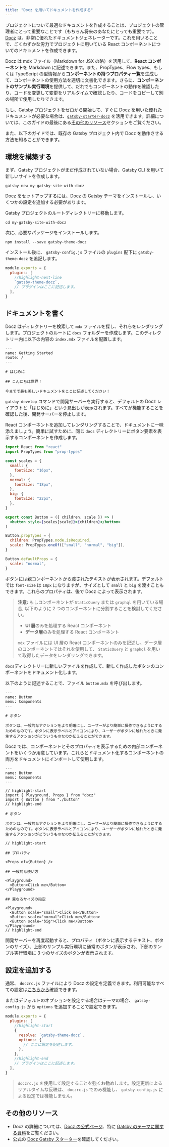```yaml
---
title: "Docz を用いてドキュメントを作成する"
---
```


プロジェクトについて最適なドキュメントを作成することは、プロジェクトの管理者にとって重要なことです（もちろん将来のあなたにとっても重要です）。[Docz](https://www.docz.site) は、非常に優れたドキュメントジェネレーターです。これを用いることで、ごくわずかな労力でプロジェクトに用いている React コンポーネントについてのドキュメントを作成できます。

Docz は mdx ファイル（Markdown for JSX の略）を活用して、**React コンポーネント**を Markdown に記述できます。また、PropTypes、Flow types、もしくは TypeScript の型情報から**コンポーネントの持つプロパティ一覧**を生成して、コンポーネントの使用方法を適切に文書化できます。さらに、**コンポーネントのサンプル実行環境**を提供して、だれでもコンポーネントの動作を確認したり、コードを変更して変更をリアルタイムで確認したり、コードをコピーして別の場所で使用したりできます。

もし、Gatsby プロジェクトをゼロから開始して、すぐに Docz を用いた優れたドキュメントが必要な場合は、[`gatsby-starter-docz`](https://github.com/pedronauck/gatsby-starter-docz) を活用できます。詳細については、このガイドの最後にある[その他のリソース](#other-resources)セクションをご覧ください。

また、以下のガイドでは、既存の Gatsby プロジェクト内で Docz を動作させる方法を知ることができます。

## 環境を構築する

まず、Gatsby プロジェクトがまだ作成されていない場合、Gatsby CLI を用いて新しいサイトを作成します。

```shell
gatsby new my-gatsby-site-with-docz
```

Docz をセットアップするには、Docz の Gatsby テーマをインストールし、いくつかの設定を追加する必要があります。

Gatsby プロジェクトのルートディレクトリーに移動します。

```shell
cd my-gatsby-site-with-docz
```

次に、必要なパッケージをインストールします。

```shell
npm install --save gatsby-theme-docz
```

インストール後に、 `gatsby-config.js` ファイルの `plugins` 配下に `gatsby-theme-docz` を追記します。

```js:title=gatsby-config.js
module.exports = {
  plugins: [
    //highlight-next-line
    `gatsby-theme-docz`,
    // プラグインはここに記述します。
  ],
}
```

## ドキュメントを書く

Docz はディレクトリーを検索して `mdx` ファイルを探し、それらをレンダリングします。プロジェクトのルートに `docs` フォルダーを作成します。このディレクトリー内に以下の内容の `index.mdx` ファイルを配置します。

```mdx:title=docs/index.mdx
---
name: Getting Started
route: /
---

# はじめに

## こんにちは世界！

今までで最も美しいドキュメントをここに記述してください！
```

`gatsby develop` コマンドで開発サーバーを実行すると、デフォルトの Docz レイアウトと「はじめに」という見出しが表示されます。すべてが機能することを確認した後、開発サーバーを停止します。

React コンポーネントを追加してレンダリングすることで、ドキュメントに一味添えましょう。簡単に試すために、同じ `docs` ディレクトリーにボタン要素を表示するコンポーネントを作成します。

```jsx:title=docs/button.jsx
import React from "react"
import PropTypes from "prop-types"

const scales = {
  small: {
    fontSize: "16px",
  },
  normal: {
    fontSize: "18px",
  },
  big: {
    fontSize: "22px",
  },
}

export const Button = ({ children, scale }) => (
  <button style={scales[scale]}>{children}</button>
)

Button.propTypes = {
  children: PropTypes.node.isRequired,
  scale: PropTypes.oneOf(["small", "normal", "big"]),
}

Button.defaultProps = {
  scale: "normal",
}
```

ボタンには親コンポーネントから渡されたテキストが表示されます。デフォルトでは `font-size` は `18px` になりますが、サイズとして `small` と `big` を渡すこともできます。これらのプロパティは、後で Docz によって表示されます。

> **注意:** もしコンポーネントが `StaticQuery` または `graphql` を用いている場合, 以下のように 2 つのコンポーネントに分割することを検討してください。
>
> - **UI 層**のみを処理する React コンポーネント
> - **データ層**のみを処理する React コンポーネント
>
> `mdx` ファイルには UI 層の React コンポーネントのみを記述し、データ層のコンポーネントではそれを使用して、 `StaticQuery` と `graphql` を用いて取得したデータをレンダリングできます。

`docs`ディレクトリーに新しいファイルを作成して、新しく作成したボタンのコンポーネントをドキュメント化します。

以下のように記述することで、ファイル `button.mdx` を呼び出します。

```mdx:title=docs/button.mdx
---
name: Button
menu: Components
---

# ボタン

ボタンは、一般的なアクションをより明確にし、ユーザーがより簡単に操作できるようにするためのものです。ボタンに表示ラベルとアイコンにより、ユーザーがボタンに触れたときに発生するアクションがどういうものなのか伝えることができます。
```

Docz では、コンポーネントとそのプロパティを表示するための内部コンポーネントをいくつか用意しています。これらとドキュメント化するコンポーネントの両方をドキュメントにインポートして使用します。

```mdx:title=docs/button.mdx
---
name: Button
menu: Components
---

// highlight-start
import { Playground, Props } from "docz"
import { Button } from "./button"
// highlight-end

# ボタン

ボタンは、一般的なアクションをより明確にし、ユーザーがより簡単に操作できるようにするためのものです。ボタンに表示ラベルとアイコンにより、ユーザーがボタンに触れたときに発生するアクションがどういうものなのか伝えることができます。

// highlight-start

## プロパティ

<Props of={Button} />

## 一般的な使い方

<Playground>
  <Button>Click me</Button>
</Playground>

## 異なるサイズの指定

<Playground>
  <Button scale="small">Click me</Button>
  <Button scale="normal">Click me</Button>
  <Button scale="big">Click me</Button>
</Playground>
// highlight-end
```

開発サーバーを再度起動すると、プロパティ（ボタンに表示するテキスト、ボタンのサイズ）、上部のサンプル実行環境に通常のボタンが表示され、下部のサンプル実行環境に 3 つのサイズのボタンが表示されます。

## 設定を追加する

通常、 `doczrc.js` ファイルにより Docz の設定を定義できます。利用可能なすべての設定は[こちらから](https://www.docz.site/docs/project-configuration)確認できます。

またはデフォルトのオプションを設定する場合はテーマの場合、 `gatsby-config.js` から `options` を追加することで設定できます。

```js:title=gatsby-config.js
module.exports = {
  plugins: [
    //highlight-start
    {
      resolve: `gatsby-theme-docz`,
      options: {
        // ここに設定を記述します。
      },
    },
    //highlight-end
    // プラグインはここに記述します。
  ],
}
```

> `doczrc.js` を使用して設定することを強くお勧めします。設定更新によるリアルタイムな反映は、 `doczrc.js` でのみ機能し、 `gatsby-config.js` による設定では機能しません。

## その他のリソース

- Docz の詳細については、[Docz の公式ページ](https://docz.site/)、特に [Gatsby のテーマに関する資料](https://www.docz.site/docs/gatsby-theme)をご覧ください。
- 公式の [Docz Gatsby スターター](https://github.com/pedronauck/gatsby-starter-docz)を確認してください。
